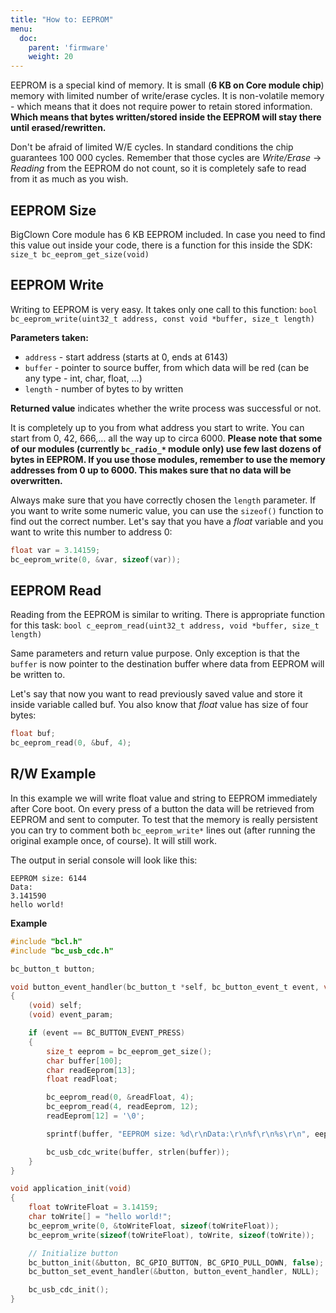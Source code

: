 ```yaml
---
title: "How to: EEPROM"
menu:
  doc:
    parent: 'firmware'
    weight: 20
---
```


EEPROM is a special kind of memory. It is small (**6 KB on Core module chip**) memory with limited number of write/erase cycles. It is non-volatile memory - which means that it does not require power to retain stored information. **Which means that bytes written/stored inside the EEPROM will stay there until erased/rewritten.**

Don't be afraid of limited W/E cycles. In standard conditions the chip guarantees 100 000 cycles. Remember that those cycles are *Write/Erase* -> *Reading* from the EEPROM do not count, so it is completely safe to read from it as much as you wish.



## EEPROM Size
BigClown Core module has 6 KB EEPROM included. In case you need to find this value out inside your code, there is a function for this inside the SDK:
`size_t bc_eeprom_get_size(void)`


## EEPROM Write
Writing to EEPROM is very easy. It takes only one call to this function:
`bool bc_eeprom_write(uint32_t address, const void *buffer, size_t length)`

**Parameters taken:**

- `address` - start address (starts at 0, ends at 6143)
- `buffer` - pointer to source buffer, from which data will be red (can be any type - int, char, float, ...)
- `length` - number of bytes to by written

**Returned value** indicates whether the write process was successful or not.

It is completely up to you from what address you start to write. You can start from 0, 42, 666,... all the way up to circa 6000. **Please note that some of our modules (currently `bc_radio_*` module only) use few last dozens of bytes in EEPROM. If you use those modules, remember to use the memory addresses from 0 up to 6000. This makes sure that no data will be overwritten.**

Always make sure that you have correctly chosen the `length` parameter. If you want to write some numeric value, you can use the `sizeof()` function to find out the correct number. Let's say that you have a *float* variable and you want to write this number to address 0:
```c
float var = 3.14159;
bc_eeprom_write(0, &var, sizeof(var));
```


## EEPROM Read
Reading from the EEPROM is similar to writing. There is appropriate function for this task:
`bool c_eeprom_read(uint32_t address, void *buffer, size_t length)`

Same parameters and return value purpose. Only exception is that the `buffer` is now pointer to the destination buffer where data from EEPROM will be written to.

Let's say that now you want to read previously saved value and store it inside variable called buf. You also know that *float* value has size of four bytes:
```c
float buf;
bc_eeprom_read(0, &buf, 4);
```



## R/W Example
In this example we will write float value and string to EEPROM immediately after Core boot. On every press of a button the data will be retrieved from EEPROM and sent to computer. To test that the memory is really persistent you can try to comment both `bc_eeprom_write*` lines out (after running the original example once, of course). It will still work.

The output in serial console will look like this:
```
EEPROM size: 6144
Data:
3.141590
hello world!
```
**Example**
```c
#include "bcl.h"
#include "bc_usb_cdc.h"

bc_button_t button;

void button_event_handler(bc_button_t *self, bc_button_event_t event, void *event_param)
{
    (void) self;
    (void) event_param;

    if (event == BC_BUTTON_EVENT_PRESS)
    {
        size_t eeprom = bc_eeprom_get_size();
        char buffer[100];
        char readEeprom[13];
        float readFloat;

        bc_eeprom_read(0, &readFloat, 4);
        bc_eeprom_read(4, readEeprom, 12);
        readEeprom[12] = '\0';

        sprintf(buffer, "EEPROM size: %d\r\nData:\r\n%f\r\n%s\r\n", eeprom, readFloat, readEeprom);

        bc_usb_cdc_write(buffer, strlen(buffer));
    }
}

void application_init(void)
{
    float toWriteFloat = 3.14159;
    char toWrite[] = "hello world!";
    bc_eeprom_write(0, &toWriteFloat, sizeof(toWriteFloat));
    bc_eeprom_write(sizeof(toWriteFloat), toWrite, sizeof(toWrite));

    // Initialize button
    bc_button_init(&button, BC_GPIO_BUTTON, BC_GPIO_PULL_DOWN, false);
    bc_button_set_event_handler(&button, button_event_handler, NULL);

    bc_usb_cdc_init();
}

```
